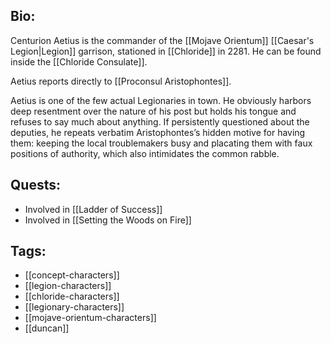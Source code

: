 ## Bio:

Centurion Aetius is the commander of the [[Mojave Orientum]] [[Caesar's Legion|Legion]] garrison, stationed in [[Chloride]] in 2281. He can be found inside the [[Chloride Consulate]].

Aetius reports directly to [[Proconsul Aristophontes]].

Aetius is one of the few actual Legionaries in town. He obviously harbors deep resentment over the nature of his post but holds his tongue and refuses to say much about anything. If persistently questioned about the deputies, he repeats verbatim Aristophontes’s hidden motive for having them: keeping the local troublemakers busy and placating them with faux positions of authority, which also intimidates the common rabble.

## Quests:

- Involved in [[Ladder of Success]]
- Involved in [[Setting the Woods on Fire]]

## Tags:

- [[concept-characters]]
- [[legion-characters]]
- [[chloride-characters]]
- [[legionary-characters]]
- [[mojave-orientum-characters]]
- [[duncan]]